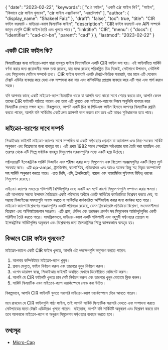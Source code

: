 {
  "date": "2023-02-22",
  "keywords": [
"cir ফাইল",
"একটি cir ফাইল কি?",
"ফাইল",
"কিভাবে cir ফাইল খুলবেন",
"cir ফাইল এক্সটেনশন",
"এক্সটেনশন"
],
  "author": {
    "display_name": "Shakeel Faiz"
},
  "draft": "false",
  "toc": true,
  "title": "CIR ফাইল ফরম্যাট - মাইক্রো-ক্যাপ স্কিম্যাটিক ফাইল",
  "description": "CIR ফাইল ফরম্যাট এবং API সম্পর্কে জানুন যেগুলি CIR ফাইল তৈরি এবং খুলতে পারে।",
  "linktitle": "CIR",
  "menu": {
    "docs": {
      "identifier": "cad-cir-bn",
      "parent": "cad"
}
},
  "lastmod": "2023-02-22"
}

## একটি CIR ফাইল কি?

স্কিম্যাটিক্সের জন্য মাইক্রো-ক্যাপ দ্বারা ব্যবহৃত ফাইল বিন্যাসটিকে একটি CIR ফাইল বলা হয়। এই ফাইলটিতে সার্কিট বর্ণনা করার জন্য প্রয়োজনীয় সমস্ত তথ্য রয়েছে, যার মধ্যে রয়েছে পরিকল্পিত চিত্র নিজেই, সেইসাথে উপাদান, নেটলিস্ট এবং সিমুলেশন সেটিংস সম্পর্কে তথ্য। CIR ফাইল ফরম্যাট একটি টেক্সট-ভিত্তিক ফরম্যাট, যার মানে এটি যেকোন টেক্সট এডিটর ব্যবহার করে দেখা এবং সম্পাদনা করা যায় এবং কম্পিউটার প্রোগ্রাম ব্যবহার করে এটি পড়া এবং পার্স করাও সহজ।

যদি আপনার কাছে একটি মাইক্রো-ক্যাপ স্কিম্যাটিক থাকে যা আপনি অন্য কারো সাথে শেয়ার করতে চান, আপনি কেবল তাদের CIR ফাইলটি পাঠাতে পারেন এবং তারা এটি খুলতে এবং মাইক্রো-ক্যাপের নিজস্ব অনুলিপি ব্যবহার করে স্কিম্যাটিক দেখতে সক্ষম হবে। বিকল্পভাবে, আপনি একটি চিত্র বা পিডিএফ ফাইল হিসাবে আপনার স্কিম্যাটিক রপ্তানি করতে পারেন, আপনি যদি সার্কিটের একটি দ্রুত স্ন্যাপশট ভাগ করতে চান তবে এটি আরও সুবিধাজনক হতে পারে।

## মাইক্রো-ক্যাপের সাথে সম্পর্ক

সিআইআর ফাইলটি মাইক্রো-ক্যাপের সাথে সম্পর্কিত যা একটি সফ্টওয়্যার প্রোগ্রাম যা অ্যানালগ এবং মিশ্র-সংকেত সার্কিট অনুকরণ এবং বিশ্লেষণের জন্য ব্যবহৃত হয়। এটি প্রথম 1982 সালে স্পেকট্রাম সফ্টওয়্যার দ্বারা তৈরি করা হয়েছিল এবং তারপর থেকে এটি শিল্পে সর্বাধিক ব্যবহৃত সিমুলেশন সরঞ্জামগুলির মধ্যে একটি হয়ে উঠেছে।

সফ্টওয়্যারটি ইলেকট্রনিক সার্কিট ডিজাইন এবং পরীক্ষা করার জন্য সিমুলেশন এবং বিশ্লেষণ সরঞ্জামগুলির একটি বিস্তৃত স্যুট সরবরাহ করে। এটি op-amps, ট্রানজিস্টর, ক্যাপাসিটর, প্রতিরোধক এবং আরও অনেক কিছু সহ বিস্তৃত কম্পোনেন্ট সহ সার্কিট অনুকরণ করতে পারে। এতে ডিসি, এসি, ট্রানজিয়েন্ট, নয়েজ এবং প্যারামিটার সুইপসহ বিভিন্ন ধরনের সিমুলেশন রয়েছে।

মাইক্রো-ক্যাপের সবচেয়ে শক্তিশালী বৈশিষ্ট্যগুলির মধ্যে একটি হল মন্টে কার্লো সিমুলেশনগুলি সম্পাদন করার ক্ষমতা। এটি আপনাকে সম্ভাব্য উপাদান বৈচিত্র্যের একটি পরিসরের অধীনে একটি সার্কিটের কার্যকারিতা বিশ্লেষণ করতে দেয়, যা সম্ভাব্য ডিজাইনের সমস্যাগুলি সনাক্ত করতে বা সার্কিটের কার্যকারিতা অপ্টিমাইজ করার জন্য কার্যকর হতে পারে। মাইক্রো-ক্যাপে বিশ্লেষণের সরঞ্জামগুলির একটি পরিসরও রয়েছে, যেমন ফ্রিকোয়েন্সি প্রতিক্রিয়া বিশ্লেষণ, সংবেদনশীলতা বিশ্লেষণ এবং অপ্টিমাইজেশান সরঞ্জাম। এটি গ্রাফ, টেবিল এবং তরঙ্গরূপ প্রদর্শন সহ সিমুলেশন আউটপুটগুলির একটি পরিসীমা তৈরি করতে পারে। সামগ্রিকভাবে, মাইক্রো-ক্যাপ একটি শক্তিশালী এবং বহুমুখী সফ্টওয়্যার প্রোগ্রাম যা ইলেকট্রনিক সার্কিটগুলির অনুকরণ এবং বিশ্লেষণের জন্য ইলেকট্রনিক্স শিল্পে ব্যাপকভাবে ব্যবহৃত হয়।

## কিভাবে CIR ফাইল খুলবেন?

মাইক্রো-ক্যাপে একটি CIR ফাইল খুলতে, আপনি এই পদক্ষেপগুলি অনুসরণ করতে পারেন:

1. আপনার কম্পিউটারে মাইক্রো-ক্যাপ খুলুন।
2. প্রধান মেনুতে, ফাইল নির্বাচন করুন এবং তারপরে খুলুন নির্বাচন করুন।
3. ওপেন ডায়ালগ বক্সে, সিআইআর ফাইলটি অবস্থিত যেখানে ডিরেক্টরিতে নেভিগেট করুন।
4. আপনি যে CIR ফাইলটি খুলতে চান সেটি নির্বাচন করুন এবং তারপরে খুলুন বোতামে ক্লিক করুন।
5. সার্কিট স্কিম্যাটিক এখন মাইক্রো-ক্যাপ ওয়ার্কস্পেসে লোড করা উচিত।

বিকল্পভাবে, আপনি CIR ফাইলটি খুলতে সরাসরি মাইক্রো-ক্যাপ ওয়ার্কস্পেসে টেনে আনতে পারেন।

মনে রাখবেন যে CIR ফাইলগুলি পাঠ্য ফাইল, তাই আপনি সার্কিট স্কিম্যাটিক সরাসরি দেখতে এবং সম্পাদনা করতে নোটপ্যাডের মতো টেক্সট এডিটরেও খুলতে পারেন। যাইহোক, আপনি যদি সার্কিটটি অনুকরণ এবং বিশ্লেষণ করতে চান তবে আপনাকে মাইক্রো-ক্যাপ বা অনুরূপ সিমুলেশন সফ্টওয়্যার ব্যবহার করতে হবে।

## তথ্যসূত্র
* [Micro-Cap](https://en.wikipedia.org/wiki/Micro-Cap)
